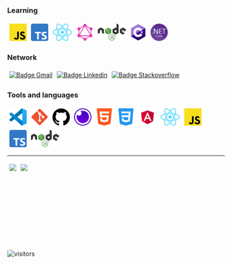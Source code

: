 ### Learning
<div style="display: flex; flex-wrap: wrap;">
  <img src="/images/javascript-color.svg" alt="Logo Javascript" height="40" align="center" style="margin: 5px" />
  <img src="/images/ts-color.svg" alt="Logo Typescript" height="40" align="center" style="margin: 5px" />
  <img src="/images/react-color.svg" alt="Logo React" height="40" align="center" style="margin: 5px" />
  <img src="/images/graphql-color.svg" alt="Logo GrahpQL" height="40" align="center" style="margin: 5px" />
  <img src="/images/nodejs-color.svg" alt="Logo NodeJS" height="40" align="center" style="margin: 5px" />
  <img src="/images/c-sharp-color.svg" alt="Logo C#" height="40" align="center" style="margin: 5px" />
  <img src="/images/dot-net-color.svg" alt="Logo DotNet" height="40" align="center" style="margin: 5px" />
</div>

### Network

<div style="display: flex; flex-wrap: wrap;">
  <a href="mailto:colasantodev@gmail.com" style="margin: 5px">
    <img src="https://img.shields.io/badge/gmail-D14836?&style=for-the-badge&logo=gmail&logoColor=white" alt="Badge Gmail"/>
  </a>
  <a href="https://www.linkedin.com/in/vinicius-colasanto-706798a4/" style="margin: 5px">
    <img src="https://img.shields.io/badge/linkedin-%230077B5.svg?&style=for-the-badge&logo=linkedin&logoColor=white" alt="Badge Linkedin"/>
  </a>
  <a href="https://pt.stackoverflow.com/users/166101/colasanto?tab=profile" style="margin: 5px">
    <img src="https://img.shields.io/badge/stack%20overflow-FE7A16?logo=stack-overflow&logoColor=white&style=for-the-badge" alt="Badge Stackoverflow"/>
  </a>
</div>

### Tools and languages

<div style="display: flex; flex-wrap: wrap;">
  <img src="/images/vscode-color.svg" alt="Logo Visual Studio Code" height="40" style="margin: 5px"/>
  <img src="/images/git-color.svg" alt="Logo Git" height="40" style="margin: 5px" />
  <img src="/images/github-color.svg" alt="Logo Github" height="40" style="margin: 5px" />
  <img src="/images/insomnia-color.svg" alt="Logo Insomnia" height="40" style="margin: 5px" />
  <img src="/images/html5-color.svg" alt="Logo Html5" height="40" style="margin: 5px" />
  <img src="/images/css3-color.svg" alt="Logo Css3" height="40" style="margin: 5px" />
  <img src="/images/angular-color.svg" alt="Logo Angular" height="40" style="margin: 5px" />
  <img src="/images/react-color.svg" alt="Logo React" height="40" style="margin: 5px" />
  <img src="/images/javascript-color.svg" alt="Logo Javascript" height="40" style="margin: 5px" />
  <img src="/images/ts-color.svg" alt="Logo Typescript" height="40" style="margin: 5px" />
  <img src="/images/nodejs-color.svg" alt="Logo NodeJS" height="40" style="margin: 5px" />
</div>
<hr>
<div style="display: flex; flex-wrap: wrap; align-items: start">
  <img src="https://github-readme-stats.vercel.app/api?username=colasanto&show_icons=true&theme=tokyonight" style="margin: 5px" height="180"/>
  <img src="https://github-readme-stats.vercel.app/api/top-langs/?username=colasanto&theme=tokyonight" style="margin: 5px" height="180"/>
</div>

![visitors](https://visitor-badge.glitch.me/badge?page_id=colasanto.visitor-badge)

